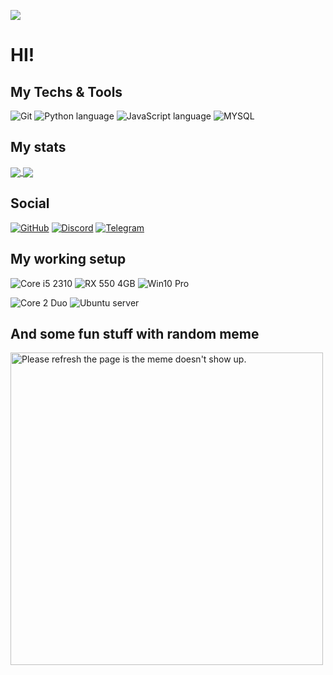 ![](/reheader.glitch.me.png)
# HI! 

## My Techs & Tools
![Git](https://img.shields.io/badge/git%20-%23F05033.svg?&style=for-the-badge&logo=git&logoColor=white)
![Python language](https://img.shields.io/badge/python%20-%2314354C.svg?&style=for-the-badge&logo=python&logoColor=white)
![JavaScript language](https://img.shields.io/badge/javascript-%23efd81d.svg?&style=for-the-badge&logo=javascript&logoColor=white)
![MYSQL](https://img.shields.io/badge/mysql-%2300f.svg?&style=for-the-badge&logo=mysql&logoColor=white)

## My stats
<a href="https://github.com/anuraghazra/github-readme-stats">
  <img align="center" src="https://github-readme-stats.vercel.app/api?username=designdeveloperr&&show_icons=true&theme=tokyonight&count_private=true" />
</a>
<a href="https://github.com/anuraghazra/convoychat">
  <img align="center" src="https://github-readme-stats.vercel.app/api/top-langs/?username=designdeveloperr&theme=tokyonight&hide_langs_below=1&layout=compact&langs_count=20" />
</a>

## Social
[![GitHub](https://img.shields.io/badge/GitHub-%2312100E.svg?&style=for-the-badge&logo=Github&logoColor=white)](https://github.com/designdeveloperr)
[![Discord](https://img.shields.io/badge/discord-%236b86c9.svg?&style=for-the-badge&logo=discord&logoColor=white)](https://discord.gg/gcd6Mwa)
[![Telegram](https://img.shields.io/badge/telegram-D14836?color=2CA5E0&style=for-the-badge&logo=telegram&logoColor=white)](https://t.me/design_developer)


## My working setup
![Core i5 2310](https://img.shields.io/badge/intel-%20%20core_i9_10980XE-%230071C5.svg?&style=for-the-badge&logo=intel&logoColor=white)
![RX 550 4GB](https://img.shields.io/badge/nvidia-rtx2080ti-%2376B900.svg?&style=for-the-badge&logo=nvidia&logoColor=white)
![Win10 Pro](https://img.shields.io/badge/windows-10%20-%230078D6.svg?&style=for-the-badge&logo=windows&logoColor=white)

![Core 2 Duo](https://img.shields.io/badge/intel-xeon%20x5675-%230071C5.svg?&style=for-the-badge&logo=intel&logoColor=white)
![Ubuntu server](https://img.shields.io/badge/ubuntu%20server-E95420?logo=ubuntu&logoColor=white&style=for-the-badge)

## And some fun stuff with random meme
<img src='https://random-memer.herokuapp.com/' title="Meme" alt="Please refresh the page is the meme doesn't show up." width=500px>
